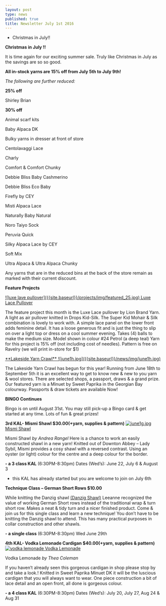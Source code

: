 ```yaml
---
layout: post
type: news
published: true
title: Newsletter July 1st 2016
---
```

- Christmas in July!!

**Christmas in July !!**

It is time again for our exciting summer sale.  Truly like Christmas in July as the savings are so so good.
 
**All in-stock yarns are 15% off from July 5th to July 9th!**

_The following are further reduced:_

**25% off**

Shirley Brian

**30% off**

Animal scarf kits

Baby Alpaca DK

Bulky yarns in dresser at front of store

Centolavaggi Lace

Charly

Comfort & Comfort Chunky

Debbie Bliss Baby Cashmerino

Debbie Bliss Eco Baby

Firefly by CEY

Misti Alpaca Lace

Naturally Baby Natural

Noro Taiyo Sock

Peruvia Quick

Silky Alpaca Lace by CEY

Soft Mix

Ultra Alpaca & Ultra Alpaca Chunky
 
Any yarns that are in the reduced bins at the back of the store remain as marked with their current discount.
 
**Feature Projects**

<a href="http://www.ravelry.com/patterns/library/luxe-lace-pullover" alt="">
![luxe lave pullover]({{site.baseurl}}/projects/img/featured_25.jpg)
Luxe Lace Pullover
</a>

The feature project this month is the Luxe Lace pullover by Lion Brand Yarn. A light as air pullover knitted in Drops Kid-Silk.  The Super Kid Mohair & Silk combination is lovely to work with. A simple lace panel on the lower front adds feminine detail. It has a loose generous fit and is just the thing to slip on over a light top or dress on a cool summer evening.  Takes (4) balls to make the medium size.  Model shown in colour #24 Petrol (a deep teal)  Yarn for this project is 15% off (not including cost of   needles). Pattern is free on Ravelry   (we will print in-store for $1)
 
<a href="http://lakesideyarncrawl.blogspot.ca/" alt="">
**Lakeside Yarn Crawl**
![june1h.jpg]({{site.baseurl}}/news/img/june1h.jpg)
</a>

The Lakeside Yarn Crawl has begun for this year!  Running from June 18th to September 5th it is an excellent way to get to know new & new to you yarn & wool stores.  There are selected shops, a passport, draws & a grand prize. Our featured yarn is a Minuet by Sweet Paprika in the Georgian Bay colourway. Passports & draw tickets are available Now! 


**BINGO Continues**

Bingo is on until August 31st. You may still pick-up a Bingo card & get started at
any time. Lots of fun & great prizes!
 
**3rd  KAL- Mismi Shawl            $30.00(+yarn, supplies & pattern)**
<a href="http://www.ravelry.com/patterns/library/mismi-shawl" alt="">
![june1g.jpg]({{site.baseurl}}/news/img/june1g.jpg)
Mismi Shawl
</a>

Mismi Shawl _by Andrea Rangel_
Here is a chance to work an easily constructed shawl in a new yarn!  Knitted out of  Downton Abbey – Lady Sybil, Mismi provides a cosy shawl with a reversed
contrast.  Using an oyster (or light) colour for the centre and a deep colour for the border.

**- a 3 class KAL** (6:30PM-8:30pm)
   Dates (Wed’s): June 22, July 6 & August 3
 - this KAL has already started but you are welcome to join on July 6th   


**Technique Class – German Short Rows                       $10.00**

While knitting the Danzig shawl [(Danzig Shawl)](http://www.ravelry.com/patterns/library/danzig) Leeanne recognized the value of working German Short rows instead of the traditional wrap & turn short row.  Makes a neat & tidy turn and a nicer finished product.  Come & join us for this single class and learn a new technique!  You don’t have to be knitting the Danzig shawl to attend. This has many practical purposes in collar construction and other shawls.

**- a single class** (6:30PM-8:30pm)  Wed June 29th

**4th  KAL- Vodka Lemonade Cardigan            $40.00(+yarn, supplies & pattern)**
<a href="http://www.ravelry.com/patterns/library/vodka-lemonade" alt="">
![vodka lemonade](http://www.woolandsilkco.com/img/kal/kal4.jpg)
Vodka Lemonade
</a>

Vodka Lemonade _by Thea Coleman_

If you haven’t already seen this gorgeous cardigan in shop please stop by and take a look.!  Knitted in Sweet Paprika Minuet DK it will be the luscious cardigan that you will always want to wear.  One piece construction a bit of lace detail and an open front, all done is gorgeous colour.

**- a 4 class KAL** (6:30PM-8:30pm)
   Dates (Wed’s): July 20, July 27, Aug 24 & Aug 31
